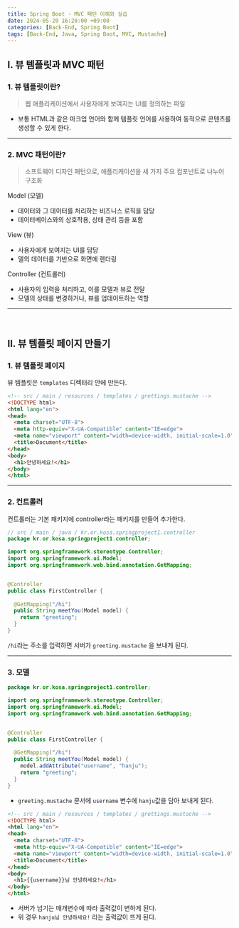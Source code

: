 ```yaml
---
title: Spring Boot - MVC 패턴 이해와 실습
date: 2024-05-20 16:20:00 +09:00
categories: [Back-End, Spring Boot]
tags: [Back-End, Java, Spring Boot, MVC, Mustache]
---
```


## Ⅰ. 뷰 템플릿과 MVC 패턴

### 1. 뷰 템플릿이란?

> 웹 애플리케이션에서 사용자에게 보여지는 UI를 정의하는 파일

- 보통 HTML과 같은 마크업 언어와 함께 템플릿 언어를 사용하여 동적으로 콘텐츠를 생성할 수 있게 한다.

---

### 2. MVC 패턴이란?

> 소프트웨어 디자인 패턴으로, 애플리케이션을 세 가지 주요 컴포넌트로 나누어 구조화

Model (모델)
- 데이터와 그 데이터를 처리하는 비즈니스 로직을 담당
- 데이터베이스와의 상호작용, 상태 관리 등을 포함
  
View (뷰)
- 사용자에게 보여지는 UI를 담당
- 델의 데이터를 기반으로 화면에 렌더링

Controller (컨트롤러)
- 사용자의 입력을 처리하고, 이를 모델과 뷰로 전달
- 모델의 상태를 변경하거나, 뷰를 업데이트하는 역할

---
<br>

## Ⅱ. 뷰 템플릿 페이지 만들기

### 1. 뷰 템플릿 페이지

뷰 템플릿은 `templates` 디렉터리 안에 만든다.


```html
<!-- src / main / resources / templates / grettings.mustache -->
<!DOCTYPE html>
<html lang="en">
<head>
  <meta charset="UTF-8">
  <meta http-equiv="X-UA-Compatible" content="IE=edge">
  <meta name="viewport" content="width=device-width, initial-scale=1.0">
  <title>Document</title>
</head>
<body>
  <h1>안녕하세요!</h1>
</body>
</html>
```

---

### 2. 컨트롤러

컨트롤러는 기본 패키지에 controller라는 패키지를 만들어 추가한다.

```java
// src / main / java / kr.or.kosa.springproject1.controller
package kr.or.kosa.springproject1.controller;

import org.springframework.stereotype.Controller;
import org.springframework.ui.Model;
import org.springframework.web.bind.annotation.GetMapping;


@Controller
public class FirstController {
  
  @GetMapping("/hi")
  public String meetYou(Model model) {
    return "greeting";
  }
}
```

`/hi`라는 주소를 입력하면 서버가 `greeting.mustache` 을 보내게 된다.

---

### 3. 모델

```java
package kr.or.kosa.springproject1.controller;

import org.springframework.stereotype.Controller;
import org.springframework.ui.Model;
import org.springframework.web.bind.annotation.GetMapping;


@Controller
public class FirstController {
  
  @GetMapping("/hi")
  public String meetYou(Model model) {
    model.addAttribute("username", "hanju");
    return "greeting";
  }
}
```

- `greeting.mustache` 문서에 `username` 변수에 `hanju`값을 담아 보내게 된다.

```html
<!-- src / main / resources / templates / grettings.mustache -->
<!DOCTYPE html>
<html lang="en">
<head>
  <meta charset="UTF-8">
  <meta http-equiv="X-UA-Compatible" content="IE=edge">
  <meta name="viewport" content="width=device-width, initial-scale=1.0">
  <title>Document</title>
</head>
<body>
  <h1>{{username}}님 안녕하세요!</h1>
</body>
</html>
```

- 서버가 넘기는 매개변수에 따라 출력값이 변하게 된다.
- 위 경우 `hanju님 안녕하세요!` 라는 출력값이 뜨게 된다.